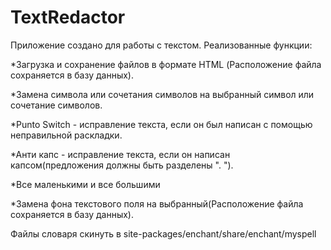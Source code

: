 # TextRedactor
Приложение создано для работы с текстом. Реализованные функции:

*Загрузка и сохранение файлов в формате HTML (Расположение файла сохраняется в базу данных).

*Замена символа или сочетания символов на выбранный символ или сочетание символов.

*Punto Switch - исправление текста, если он был написан с помощью неправильной раскладки.

*Анти капс - исправление текста, если он написан капсом(предложения должны быть разделены ". ").

*Все маленькими и все большими

*Замена фона текстового поля на выбранный(Расположение файла сохраняется в базу данных).

Файлы словаря скинуть в site-packages/enchant/share/enchant/myspell
